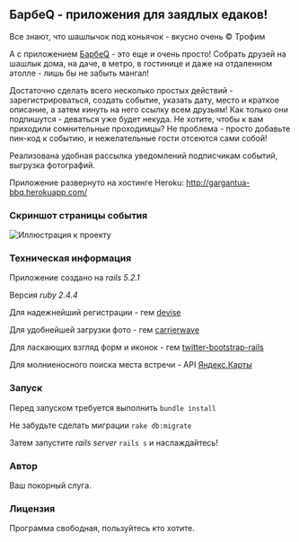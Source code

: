 ## БарбеQ - приложения для заядлых едаков!

Все знают, что шашлычок под коньячок - вкусно очень © Трофим

А с приложением [БарбеQ](http://gargantua-bbq.herokuapp.com/) - это еще и очень просто! Собрать друзей на шашлык дома, на даче, в метро,
в гостинице и даже на отдаленном атолле - лишь бы не забыть мангал!

Достаточно сделать всего несколько простых действий - зарегистрироваться, создать событие, указать дату, место и краткое описание, а затем кинуть на него ссылку
всем друзьям! Как только они подпишутся - деваться уже будет некуда. Не хотите, чтобы к вам приходили сомнительные проходимцы?
Не проблема - просто добавьте пин-код к событию, и нежелательные гости отсеются сами собой!

Реализована удобная рассылка уведомлений подписчикам событий, выгрузка фотографий.

Приложение развернуто на хостинге Heroku: http://gargantua-bbq.herokuapp.com/

### Скриншот страницы события

![Иллюстрация к проекту](https://cdn1.savepice.ru/uploads/2019/1/19/59593393c0cc85461eb26004183981f2-full.png)

### Техническая информация

Приложение создано на *rails 5.2.1*

Версия *ruby 2.4.4*

Для надежнейший регистрации - гем [devise](https://github.com/plataformatec/devise)

Для удобнейшей загрузки фото - гем [carrierwave](https://github.com/carrierwaveuploader/carrierwave)

Для ласкающих взгляд форм и иконок - гем [twitter-bootstrap-rails](https://github.com/seyhunak/twitter-bootstrap-rails)

Для молниеносного поиска места встречи - API [Яндекс.Карты](https://tech.yandex.ru/maps/?p=realty)

### Запуск

Перед запуском требуется выполнить `bundle install`

Не забудьте сделать миграции `rake db:migrate`

Затем запустите *rails server* `rails s` и наслаждайтесь!

### Автор

Ваш покорный слуга.

### Лицензия

Программа свободная, пользуйтесь кто хотите.

